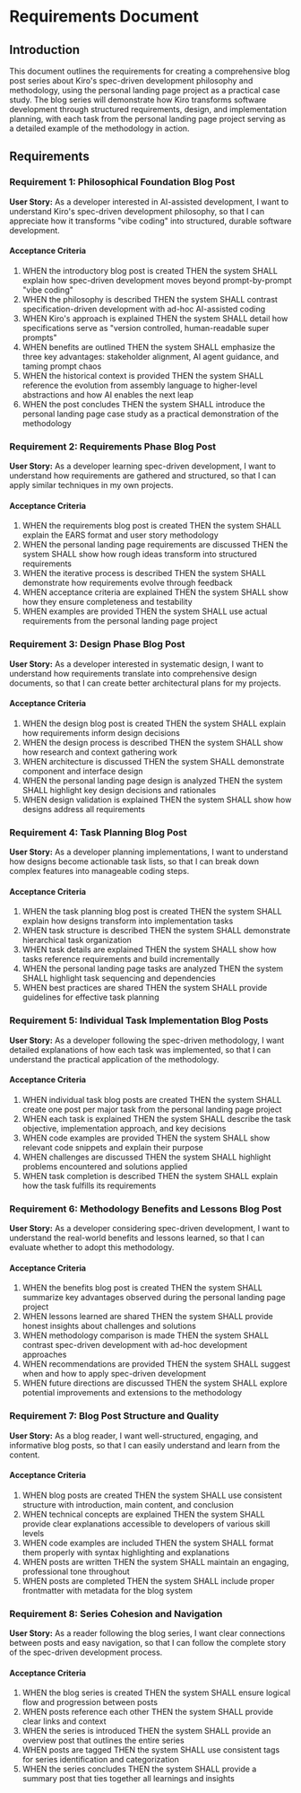 # Requirements Document

## Introduction

This document outlines the requirements for creating a comprehensive blog post series about Kiro's spec-driven development philosophy and methodology, using the personal landing page project as a practical case study. The blog series will demonstrate how Kiro transforms software development through structured requirements, design, and implementation planning, with each task from the personal landing page project serving as a detailed example of the methodology in action.

## Requirements

### Requirement 1: Philosophical Foundation Blog Post

**User Story:** As a developer interested in AI-assisted development, I want to understand Kiro's spec-driven development philosophy, so that I can appreciate how it transforms "vibe coding" into structured, durable software development.

#### Acceptance Criteria

1. WHEN the introductory blog post is created THEN the system SHALL explain how spec-driven development moves beyond prompt-by-prompt "vibe coding"
2. WHEN the philosophy is described THEN the system SHALL contrast specification-driven development with ad-hoc AI-assisted coding
3. WHEN Kiro's approach is explained THEN the system SHALL detail how specifications serve as "version controlled, human-readable super prompts"
4. WHEN benefits are outlined THEN the system SHALL emphasize the three key advantages: stakeholder alignment, AI agent guidance, and taming prompt chaos
5. WHEN the historical context is provided THEN the system SHALL reference the evolution from assembly language to higher-level abstractions and how AI enables the next leap
6. WHEN the post concludes THEN the system SHALL introduce the personal landing page case study as a practical demonstration of the methodology

### Requirement 2: Requirements Phase Blog Post

**User Story:** As a developer learning spec-driven development, I want to understand how requirements are gathered and structured, so that I can apply similar techniques in my own projects.

#### Acceptance Criteria

1. WHEN the requirements blog post is created THEN the system SHALL explain the EARS format and user story methodology
2. WHEN the personal landing page requirements are discussed THEN the system SHALL show how rough ideas transform into structured requirements
3. WHEN the iterative process is described THEN the system SHALL demonstrate how requirements evolve through feedback
4. WHEN acceptance criteria are explained THEN the system SHALL show how they ensure completeness and testability
5. WHEN examples are provided THEN the system SHALL use actual requirements from the personal landing page project

### Requirement 3: Design Phase Blog Post

**User Story:** As a developer interested in systematic design, I want to understand how requirements translate into comprehensive design documents, so that I can create better architectural plans for my projects.

#### Acceptance Criteria

1. WHEN the design blog post is created THEN the system SHALL explain how requirements inform design decisions
2. WHEN the design process is described THEN the system SHALL show how research and context gathering work
3. WHEN architecture is discussed THEN the system SHALL demonstrate component and interface design
4. WHEN the personal landing page design is analyzed THEN the system SHALL highlight key design decisions and rationales
5. WHEN design validation is explained THEN the system SHALL show how designs address all requirements

### Requirement 4: Task Planning Blog Post

**User Story:** As a developer planning implementations, I want to understand how designs become actionable task lists, so that I can break down complex features into manageable coding steps.

#### Acceptance Criteria

1. WHEN the task planning blog post is created THEN the system SHALL explain how designs transform into implementation tasks
2. WHEN task structure is described THEN the system SHALL demonstrate hierarchical task organization
3. WHEN task details are explained THEN the system SHALL show how tasks reference requirements and build incrementally
4. WHEN the personal landing page tasks are analyzed THEN the system SHALL highlight task sequencing and dependencies
5. WHEN best practices are shared THEN the system SHALL provide guidelines for effective task planning

### Requirement 5: Individual Task Implementation Blog Posts

**User Story:** As a developer following the spec-driven methodology, I want detailed explanations of how each task was implemented, so that I can understand the practical application of the methodology.

#### Acceptance Criteria

1. WHEN individual task blog posts are created THEN the system SHALL create one post per major task from the personal landing page project
2. WHEN each task is explained THEN the system SHALL describe the task objective, implementation approach, and key decisions
3. WHEN code examples are provided THEN the system SHALL show relevant code snippets and explain their purpose
4. WHEN challenges are discussed THEN the system SHALL highlight problems encountered and solutions applied
5. WHEN task completion is described THEN the system SHALL explain how the task fulfills its requirements

### Requirement 6: Methodology Benefits and Lessons Blog Post

**User Story:** As a developer considering spec-driven development, I want to understand the real-world benefits and lessons learned, so that I can evaluate whether to adopt this methodology.

#### Acceptance Criteria

1. WHEN the benefits blog post is created THEN the system SHALL summarize key advantages observed during the personal landing page project
2. WHEN lessons learned are shared THEN the system SHALL provide honest insights about challenges and solutions
3. WHEN methodology comparison is made THEN the system SHALL contrast spec-driven development with ad-hoc development approaches
4. WHEN recommendations are provided THEN the system SHALL suggest when and how to apply spec-driven development
5. WHEN future directions are discussed THEN the system SHALL explore potential improvements and extensions to the methodology

### Requirement 7: Blog Post Structure and Quality

**User Story:** As a blog reader, I want well-structured, engaging, and informative blog posts, so that I can easily understand and learn from the content.

#### Acceptance Criteria

1. WHEN blog posts are created THEN the system SHALL use consistent structure with introduction, main content, and conclusion
2. WHEN technical concepts are explained THEN the system SHALL provide clear explanations accessible to developers of various skill levels
3. WHEN code examples are included THEN the system SHALL format them properly with syntax highlighting and explanations
4. WHEN posts are written THEN the system SHALL maintain an engaging, professional tone throughout
5. WHEN posts are completed THEN the system SHALL include proper frontmatter with metadata for the blog system

### Requirement 8: Series Cohesion and Navigation

**User Story:** As a reader following the blog series, I want clear connections between posts and easy navigation, so that I can follow the complete story of the spec-driven development process.

#### Acceptance Criteria

1. WHEN the blog series is created THEN the system SHALL ensure logical flow and progression between posts
2. WHEN posts reference each other THEN the system SHALL provide clear links and context
3. WHEN the series is introduced THEN the system SHALL provide an overview post that outlines the entire series
4. WHEN posts are tagged THEN the system SHALL use consistent tags for series identification and categorization
5. WHEN the series concludes THEN the system SHALL provide a summary post that ties together all learnings and insights
